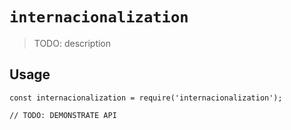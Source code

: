 # `internacionalization`

> TODO: description

## Usage

```
const internacionalization = require('internacionalization');

// TODO: DEMONSTRATE API
```
